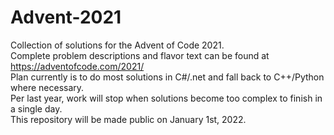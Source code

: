 # Advent-2021
Collection of solutions for the Advent of Code 2021.  
Complete problem descriptions and flavor text can be found at https://adventofcode.com/2021/  
Plan currently is to do most solutions in C#/.net and fall back to C++/Python where necessary.  
Per last year, work will stop when solutions become too complex to finish in a single day.  
This repository will be made public on January 1st, 2022.

